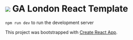 # ![](https://ga-dash.s3.amazonaws.com/production/assets/logo-9f88ae6c9c3871690e33280fcf557f33.png) GA London React Template

`npm run dev` to run the development server


This project was bootstrapped with [Create React App](https://github.com/facebook/create-react-app).

